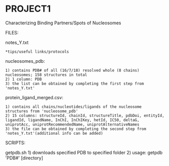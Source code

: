 # PROJECT1
Characterizing Binding Partners/Spots of Nucleosomes


FILES:

  notes_Y.txt
  
    *tips/useful links/protocols

  nucleosomes_pdb:
 
    1) contains PDB# of all (16/7/18) resolved whole (8 chains) nucleosomes; 158 structures in total              
    2) 1 column: PDB
    3) the list can be obtained by completing the first step from 'notes_Y.txt'
    
  protein_ligand_merged.csv:
  
    1) contains all chains/nucleotides/ligands of the nucleosome structures from 'nucleosome_pdb'
    2) 15 columns: structureId, chainId, structureTitle, pdbDoi, entityId, ligandId, ligandName, InChI, InChIKey, hetId, IC50, deltaG, uniprotAcc, uniprotRecommendedName, uniprotAlternativeNames
    3) the file can be obtained by completing the second step from 'notes_Y.txt'(additional info can be added)
    

SCRIPTS:

  getpdb.sh 
    1) downloads specified PDB to specified folder 
    2) usage: getpdb 'PDB#' [directory]

